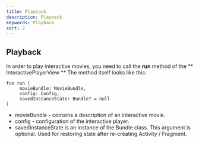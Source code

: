 ```yaml
---
title: Playback
description: Playback
keywords: Playback
sort: 2
---
```


## Playback

In order to play interactive movies, you need to call the **run** method of the ** InteractivePlayerView **
The method itself looks like this:

```
fun run (
     movieBundle: MovieBundle,
     config: Config,
     savedInstanceState: Bundle? = null
)
```

- movieBundle - contains a description of an interactive movie.
- config - configuration of the interactive player.
- savedInstanceState is an instance of the Bundle class. This argument is optional. Used for
   restoring state after re-creating Activity / Fragment.